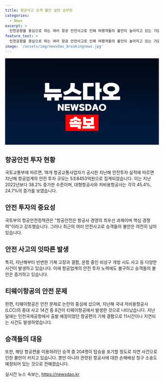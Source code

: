 ```yaml
---
title: 항공사고 승객 불안 실탄 승무원
categories:
  - News
excerpt: >
  인천공항을 중심으로 하는 여러 항공 안전사고로 인해 여행객들의 불안이 높아지고 있는 가운데, 국토교통부가 발표한 지난해의 안전 투자 실적과 향후 계획을 통해 항공업계의 안전에 대한 노력이 증가했음을 확인했다. 그러나 여전히 승객들의 우려는 해소되지 않고 있으며, 특히 티웨이항공을 중심으로 안전 문제와 지연 운항 사고가 지속적으로 발생하고 있는 것으로 나타났다. (단어 수: 106)
feature_text: >
  인천공항을 중심으로 하는 여러 항공 안전사고로 인해 여행객들의 불안이 높아지고 있는 가운데, 국토교통부가 발표한 지난해의 안전 투자 실적과 향후 계획을 통해 항공업계의 안전에 대한 노력이 증가했음을 확인했다. 그러나 여전히 승객들의 우려는 해소되지 않고 있으며, 특히 티웨이항공을 중심으로 안전 문제와 지연 운항 사고가 지속적으로 발생하고 있는 것으로 나타났다. (단어 수: 106)
image: '/assets/img/newsdao_breakingnews.jpg'
---
```


<p><img src="/assets/img/newsdao_breakingnews.jpg" alt="bookingtag 속보" /></p>

<h2 data-ke-size="size26">항공안전 투자 현황</h2>

<p>국토교통부에 따르면, 18개 항공교통사업자가 공시한 지난해 안전투자 실적에 따르면 지난해 항공업계의 안전 투자 규모는 5조8453억원으로 집계되었습니다. 이는 지난 2022년보다 38.2% 증가한 수준이며, 대형항공사와 저비용항공사는 각각 45.4%, 24.7%의 증가를 보였습니다.</p>

<h2 data-ke-size="size26">안전 투자의 중요성</h2>

<p>국토부의 항공안전정책관은 "항공안전은 항공사 경영의 최우선 과제이며 핵심 경쟁력"이라고 강조했습니다. 그러나 최근의 여러 안전사고로 승객들의 불안은 여전히 남아 있습니다.</p>

<h2 data-ke-size="size26">안전 사고의 잇따른 발생</h2>

<p>특히, 지난해부터 빈번한 기체 고장과 결함, 운항 중인 비상구 개방 시도 사고 등 다양한 사건이 발생하고 있습니다. 이에 항공업계의 안전 투자 노력에도 불구하고 승객들의 불안은 증가하고 있습니다.</p>

<h2 data-ke-size="size26">티웨이항공의 안전 문제</h2>

<p>한편, 티웨이항공은 안전 문제로 논란의 중심에 섰으며, 지난해 국내 저비용항공사(LCC)의 중대 사고 14건 중 8건이 티웨이항공에서 발생한 것으로 나타났습니다. 지난달에는 인천국제공항에서 출발 예정이었던 항공편이 기체 결함으로 11시간이나 지연되는 사건도 발생하였습니다.</p>

<h2 data-ke-size="size26">승객들의 대응</h2>

<p>또한, 해당 항공편을 이용하려던 승객 중 204명이 탑승을 포기할 정도로 지연 사건으로 인한 불만이 커지고 있습니다. 뿐만 아니라 관련된 항공사에 대한 손해배상 청구 소송도 예정되어 있는 것으로 전해졌습니다.</p>
실시간 뉴스 속보는, <a href="https://newsdao.kr" rel="dofollow">https://newsdao.kr</a>


